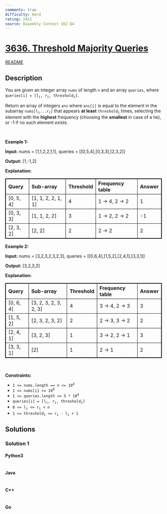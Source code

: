 ```yaml
---
comments: true
difficulty: Hard
rating: 2451
source: Biweekly Contest 162 Q4
---
```


<!-- problem:start -->

# [3636. Threshold Majority Queries](https://leetcode.com/problems/threshold-majority-queries)

[README](/solution/3600-3699/3636.Threshold%20Majority%20Queries/README.md)

## Description

<!-- description:start -->

<p>You are given an integer array <code>nums</code> of length <code>n</code> and an array <code>queries</code>, where <code>queries[i] = [l<sub>i</sub>, r<sub>i</sub>, threshold<sub>i</sub>]</code>.</p>

<p>Return an array of integers <code data-end="33" data-start="28">ans</code> where <code data-end="48" data-start="40">ans[i]</code> is equal to the element in the subarray <code data-end="102" data-start="89">nums[l<sub>i</sub>...r<sub>i</sub>]</code> that appears <strong>at least</strong> <code data-end="137" data-start="125">threshold<sub>i</sub></code> times, selecting the element with the <strong>highest</strong> frequency (choosing the <strong>smallest</strong> in case of a tie), or -1 if no such element <em>exists</em>.</p>

<p>&nbsp;</p>
<p><strong class="example">Example 1:</strong></p>

<div class="example-block">
<p><strong>Input:</strong> <span class="example-io">nums = [1,1,2,2,1,1], queries = [[0,5,4],[0,3,3],[2,3,2]]</span></p>

<p><strong>Output:</strong> <span class="example-io">[1,-1,2]</span></p>

<p><strong>Explanation:</strong></p>

<table style="border: 1px solid black;">
	<thead>
		<tr>
			<th align="left" style="border: 1px solid black;">Query</th>
			<th align="left" style="border: 1px solid black;">Sub-array</th>
			<th align="left" style="border: 1px solid black;">Threshold</th>
			<th align="left" style="border: 1px solid black;">Frequency table</th>
			<th align="left" style="border: 1px solid black;">Answer</th>
		</tr>
	</thead>
	<tbody>
		<tr>
			<td align="left" style="border: 1px solid black;">[0, 5, 4]</td>
			<td align="left" style="border: 1px solid black;">[1, 1, 2, 2, 1, 1]</td>
			<td align="left" style="border: 1px solid black;">4</td>
			<td align="left" style="border: 1px solid black;">1 &rarr; 4, 2 &rarr; 2</td>
			<td align="left" style="border: 1px solid black;">1</td>
		</tr>
		<tr>
			<td align="left" style="border: 1px solid black;">[0, 3, 3]</td>
			<td align="left" style="border: 1px solid black;">[1, 1, 2, 2]</td>
			<td align="left" style="border: 1px solid black;">3</td>
			<td align="left" style="border: 1px solid black;">1 &rarr; 2, 2 &rarr; 2</td>
			<td align="left" style="border: 1px solid black;">-1</td>
		</tr>
		<tr>
			<td align="left" style="border: 1px solid black;">[2, 3, 2]</td>
			<td align="left" style="border: 1px solid black;">[2, 2]</td>
			<td align="left" style="border: 1px solid black;">2</td>
			<td align="left" style="border: 1px solid black;">2 &rarr; 2</td>
			<td align="left" style="border: 1px solid black;">2</td>
		</tr>
	</tbody>
</table>
</div>

<p><strong class="example">Example 2:</strong></p>

<div class="example-block">
<p><strong>Input:</strong> <span class="example-io">nums = [3,2,3,2,3,2,3], queries = [[0,6,4],[1,5,2],[2,4,1],[3,3,1]]</span></p>

<p><strong>Output:</strong> <span class="example-io">[3,2,3,2]</span></p>

<p><strong>Explanation:</strong></p>

<table style="border: 1px solid black;">
	<thead>
		<tr>
			<th align="left" style="border: 1px solid black;">Query</th>
			<th align="left" style="border: 1px solid black;">Sub-array</th>
			<th align="left" style="border: 1px solid black;">Threshold</th>
			<th align="left" style="border: 1px solid black;">Frequency table</th>
			<th align="left" style="border: 1px solid black;">Answer</th>
		</tr>
	</thead>
	<tbody>
		<tr>
			<td align="left" style="border: 1px solid black;">[0, 6, 4]</td>
			<td align="left" style="border: 1px solid black;">[3, 2, 3, 2, 3, 2, 3]</td>
			<td align="left" style="border: 1px solid black;">4</td>
			<td align="left" style="border: 1px solid black;">3 &rarr; 4, 2 &rarr; 3</td>
			<td align="left" style="border: 1px solid black;">3</td>
		</tr>
		<tr>
			<td align="left" style="border: 1px solid black;">[1, 5, 2]</td>
			<td align="left" style="border: 1px solid black;">[2, 3, 2, 3, 2]</td>
			<td align="left" style="border: 1px solid black;">2</td>
			<td align="left" style="border: 1px solid black;">2 &rarr; 3, 3 &rarr; 2</td>
			<td align="left" style="border: 1px solid black;">2</td>
		</tr>
		<tr>
			<td align="left" style="border: 1px solid black;">[2, 4, 1]</td>
			<td align="left" style="border: 1px solid black;">[3, 2, 3]</td>
			<td align="left" style="border: 1px solid black;">1</td>
			<td align="left" style="border: 1px solid black;">3 &rarr; 2, 2 &rarr; 1</td>
			<td align="left" style="border: 1px solid black;">3</td>
		</tr>
		<tr>
			<td align="left" style="border: 1px solid black;">[3, 3, 1]</td>
			<td align="left" style="border: 1px solid black;">[2]</td>
			<td align="left" style="border: 1px solid black;">1</td>
			<td align="left" style="border: 1px solid black;">2 &rarr; 1</td>
			<td align="left" style="border: 1px solid black;">2</td>
		</tr>
	</tbody>
</table>
</div>

<p>&nbsp;</p>
<p><strong>Constraints:</strong></p>

<ul>
	<li data-end="51" data-start="19"><code data-end="49" data-start="19">1 &lt;= nums.length == n &lt;= 10<sup>4</sup></code></li>
	<li data-end="82" data-start="54"><code data-end="80" data-start="54">1 &lt;= nums[i] &lt;= 10<sup>9</sup></code></li>
	<li data-end="120" data-start="85"><code data-end="118" data-start="85">1 &lt;= queries.length &lt;= 5 * 10<sup>4</sup></code></li>
	<li data-end="195" data-start="123"><code data-end="193" data-is-only-node="" data-start="155">queries[i] = [l<sub>i</sub>, r<sub>i</sub>, threshold<sub>i</sub>]</code></li>
	<li data-end="221" data-start="198"><code data-end="219" data-start="198">0 &lt;= l<sub>i</sub> &lt;= r<sub>i</sub> &lt; n</code></li>
	<li data-end="259" data-is-last-node="" data-start="224"><code data-end="259" data-is-last-node="" data-start="224">1 &lt;= threshold<sub>i</sub> &lt;= r<sub>i</sub> - l<sub>i</sub> + 1</code></li>
</ul>

<!-- description:end -->

## Solutions

<!-- solution:start -->

### Solution 1

<!-- tabs:start -->

#### Python3

```python

```

#### Java

```java

```

#### C++

```cpp

```

#### Go

```go

```

<!-- tabs:end -->

<!-- solution:end -->

<!-- problem:end -->
